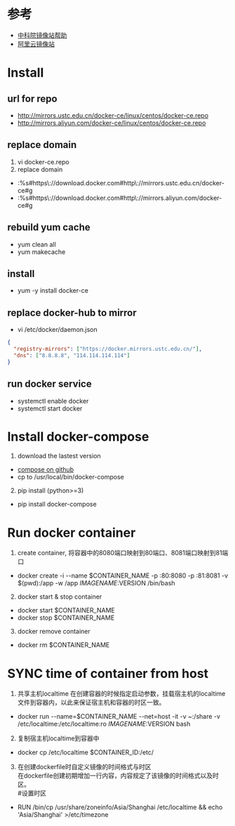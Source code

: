 # 参考  
* [中科院镜像站帮助](http://mirrors.ustc.edu.cn/help/)
* [阿里云镜像站](http://mirrors.aliyun.com)

# Install  
## url for repo  
* http://mirrors.ustc.edu.cn/docker-ce/linux/centos/docker-ce.repo
* http://mirrors.aliyun.com/docker-ce/linux/centos/docker-ce.repo
## replace domain
1. vi docker-ce.repo
2. replace domain
* :%s#https\\://download\.docker\.com#http\\://mirrors\.ustc\.edu\.cn/docker-ce#g
* :%s#https\\://download\.docker\.com#http\\://mirrors\.aliyun\.com/docker-ce#g
## rebuild yum cache
* yum clean all
* yum makecache
## install
* yum -y install docker-ce
## replace docker-hub to mirror
* vi /etc/docker/daemon.json
```json
{
  "registry-mirrors": ["https://docker.mirrors.ustc.edu.cn/"],
  "dns": ["8.8.8.8", "114.114.114.114"]
}
```
## run docker service
* systemctl enable docker
* systemctl start docker

# Install docker-compose
1. download the lastest version
* [compose on github](https://github.com/docker/compose/releases)
* cp to /usr/local/bin/docker-compose
2. pip install (python>=3)
* pip install docker-compose

# Run docker container
1. create container, 将容器中的8080端口映射到80端口、8081端口映射到81端口
* docker create -i --name $CONTAINER_NAME -p :80:8080 -p :81:8081 -v $(pwd):/app -w /app $IMAGENAME:$VERSION /bin/bash  
2. docker start & stop container
  * docker start $CONTAINER_NAME
  * docker stop $CONTAINER_NAME
3. docker remove container
  * docker rm $CONTAINER_NAME

# SYNC time of container from host
1. 共享主机localtime
在创建容器的时候指定启动参数，挂载宿主机的localtime文件到容器内，以此来保证宿主机和容器的时区一致。  
* docker run --name=$CONTAINER_NAME --net=host -it -v ~:/share -v /etc/localtime:/etc/localtime:ro $IMAGENAME:$VERSION bash
2. 复制宿主机localtime到容器中  
* docker cp /etc/localtime $CONTAINER_ID:/etc/
3. 在创建dockerfile时自定义镜像的时间格式与时区  
在dockerfile创建初期增加一行内容，内容规定了该镜像的时间格式以及时区。  
#设置时区  
* RUN /bin/cp /usr/share/zoneinfo/Asia/Shanghai /etc/localtime && echo 'Asia/Shanghai' >/etc/timezone

